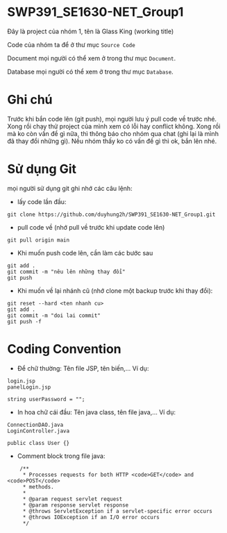 # SWP391_SE1630-NET_Group1

Đây là project của nhóm 1, tên là Glass King (working title)

Code của nhóm ta để ở thư mục ```Source Code```

Document mọi người có thể xem ở trong thư mục ```Document```.

Database mọi người có thể xem ở trong thư mục ```Database```.

# Ghi chú

Trước khi bắn code lên (git push), mọi người lưu ý pull code về trước nhé. Xong rồi chạy thử project của mình xem có lỗi hay conflict không. Xong rồi mà ko còn vấn đề gì nữa, thì thông báo cho nhóm qua chat (ghi lại là mình đã thay đổi những gì). Nếu nhóm thấy ko có vấn đề gì thì ok, bắn lên nhé.

# Sử dụng Git

mọi người sử dụng git ghi nhớ các câu lệnh:

- lấy code lần đầu: 
```
git clone https://github.com/duyhung2h/SWP391_SE1630-NET_Group1.git
```

- pull code về (nhớ pull về trước khi update code lên)
```
git pull origin main
```

- Khi muốn push code lên, cần làm các bước sau
```
git add .
git commit -m "nêu lên những thay đổi"
git push
```

- Khi muốn về lại nhánh cũ (nhớ clone một backup trước khi thay đổi):
```
git reset --hard <ten nhanh cu>
git add .
git commit -m "doi lai commit"
git push -f
```

# Coding Convention

- Để chữ thường: Tên file JSP, tên biến,... Ví dụ:
```
login.jsp
panelLogin.jsp

string userPassword = "";
```


- In hoa chữ cái đầu: Tên java class, tên file java,... Ví dụ:
```
ConnectionDAO.java
LoginController.java

public class User {}

```

- Comment block trong file java:
```
    /**
     * Processes requests for both HTTP <code>GET</code> and <code>POST</code>
     * methods.
     *
     * @param request servlet request
     * @param response servlet response
     * @throws ServletException if a servlet-specific error occurs
     * @throws IOException if an I/O error occurs
     */
```


